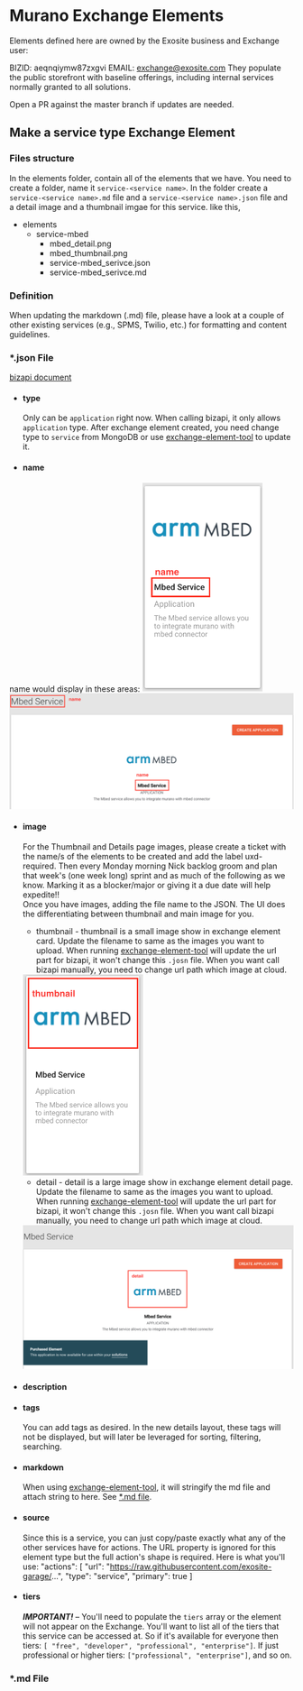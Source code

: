 # Murano Exchange Elements
Elements defined here are owned by the Exosite business and Exchange user:

BIZID: aeqnqiymw87zxgvi
EMAIL: exchange@exosite.com
They populate the public storefront with baseline offerings, including internal services normally granted to all solutions.

Open a PR against the master branch if updates are needed.

## Make a service type Exchange Element
### Files structure
In the elements folder, contain all of the elements that we have. You need to create a folder, name it `service-<service name>`. In the folder create  a `service-<service name>.md` file and a `service-<service name>.json` file and a detail image and a thumbnail imgae for this service.  like this,
- elements
	- service-mbed
		- mbed_detail.png
		- mbed_thumbnail.png
		- service-mbed_serivce.json
		- service-mbed_serivce.md
		     
### Definition
When updating the markdown (.md) file, please have a look at a couple of other existing services (e.g., SPMS, Twilio, etc.) for formatting and content guidelines.
### *.json File
[bizapi document](https://docs.google.com/document/d/1VlFmkiNcBK9AX6BpgV-E_5EDGgt0K_L5exJcgv6gEDQ/edit#heading=h.l6fiheqnpa08)
- #### type 
	Only can be `application` right now. When calling bizapi, it only allows `application` type. After exchange element created, you need change type to `service` from MongoDB or use [exchange-element-tool] to update it.
- #### name
name would display in these areas:
<img src="./readme_resources/name.png" width="213">
<img src="./readme_resources/name2.png" width="600">

- #### image
	For the Thumbnail and Details page images, please create a ticket with the name/s of the elements to be created and add the label uxd-required. Then every Monday morning Nick backlog groom and plan that week's (one week long) sprint and as much of the following as we know.
Marking it as a blocker/major or giving it a due date will help expedite!!  
	Once you have images, adding the file name to the JSON.  The UI does the differentiating between thumbnail and main image for you.
	
	- thumbnail - thumbnail is a small image show in exchange element card. Update the filename to same as the images you want to upload. When running  [exchange-element-tool] will update the url part for bizapi, it won't change this `.josn` file. When you want call bizapi manually, you need to change url path which image at cloud.
	<img src="./readme_resources/thumbnail.png" width="213">

	- detail - detail is a large image show in exchange element detail page.  Update the filename to same as the images you want to upload. When running  [exchange-element-tool] will update the url part for bizapi, it won't change this `.josn` file. When you want call bizapi manually, you need to change url path which image at cloud.
	<img src="./readme_resources/detail.png" width="600">
- #### description

- #### tags
	You can add tags as desired.  In the new details layout, these tags will not be displayed, but will later be leveraged for sorting, filtering, searching.
- #### markdown
	When using [exchange-element-tool], it will stringify the md file and attach string to here. See [*.md file](#md-file).
- #### source
	Since this is a service, you can just copy/paste exactly what any of the other services have for actions. The URL property is ignored for this element type but the full action's shape is required.  Here is what you'll use:
"actions": [
    "url": "https://raw.githubusercontent.com/exosite-garage/...",
    "type": "service",
    "primary": true
]
- #### tiers
	***IMPORTANT!*** – You'll need to populate the `tiers` array or the element will not appear on the Exchange.  You'll want to list all of the tiers that this service can be accessed at.  So if it's available for everyone then tiers: `[ "free", "developer", "professional", "enterprise"]`. If just professional or higher tiers: `["professional", "enterprise"]`, and so on.
### *.md File


 [exchange-element-tool]:https://github.com/exosite/dqa-env/tree/master/bin/exchange-element-tool

















































































































































































































































































































































































































































































































































































































































































































































































































































































